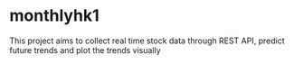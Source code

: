 # monthlyhk1
This project aims to collect real time stock data through REST API, predict future trends and plot the trends visually

